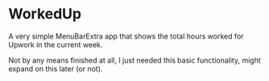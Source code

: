 # WorkedUp

A very simple MenuBarExtra app that shows the total hours worked for Upwork in the current week.

Not by any means finished at all, I just needed this basic functionality, might expand on this later (or not).
